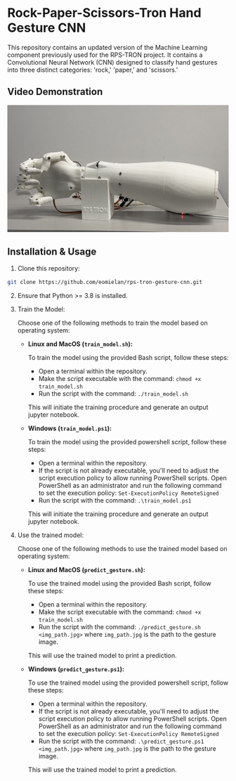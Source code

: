 # Rock-Paper-Scissors-Tron Hand Gesture CNN

This repository contains an updated version of the Machine Learning component previously used for the RPS-TRON project. It contains a Convolutional Neural Network (CNN) designed to classify hand gestures into three distinct categories: 'rock,' 'paper,' and 'scissors.'

## Video Demonstration

[![Video Demonstration](./assets/youtube_thumbnail.jpg)](https://youtu.be/thhxIV0cgXo?si=FxjFKz3m8_ArCqI6 "RPS-TRON Video Demonstration - Click to Watch!")

## Installation & Usage

1. Clone this repository:

```bash
git clone https://github.com/eomielan/rps-tron-gesture-cnn.git
```

2. Ensure that Python >= 3.8 is installed.

3. Train the Model:

   Choose one of the following methods to train the model based on operating system:

   - **Linux and MacOS (`train_model.sh`):**

      To train the model using the provided Bash script, follow these steps:

      - Open a terminal within the repository.
      - Make the script executable with the command: `chmod +x train_model.sh`
      - Run the script with the command: `./train_model.sh`

      This will initiate the training procedure and generate an output jupyter notebook.

   - **Windows (`train_model.ps1`):**

      To train the model using the provided powershell script, follow these steps:

      - Open a terminal within the repository.
      - If the script is not already executable, you'll need to adjust the script execution policy to allow running PowerShell scripts. Open PowerShell as an administrator and run the following command to set the execution policy: `Set-ExecutionPolicy RemoteSigned`
      - Run the script with the command: `.\train_model.ps1`

      This will initiate the training procedure and generate an output jupyter notebook.

4. Use the trained model:

   Choose one of the following methods to use the trained model based on operating system:

   - **Linux and MacOS (`predict_gesture.sh`):**

      To use the trained model using the provided Bash script, follow these steps:

      - Open a terminal within the repository.
      - Make the script executable with the command: `chmod +x train_model.sh`
      - Run the script with the command: `./predict_gesture.sh <img_path.jpg>` where `img_path.jpg` is the path to the gesture image.

      This will use the trained model to print a prediction.

   - **Windows (`predict_gesture.ps1`):**

      To use the trained model using the provided powershell script, follow these steps:

      - Open a terminal within the repository.
      - If the script is not already executable, you'll need to adjust the script execution policy to allow running PowerShell scripts. Open PowerShell as an administrator and run the following command to set the execution policy: `Set-ExecutionPolicy RemoteSigned`
      - Run the script with the command: `.\predict_gesture.ps1 <img_path.jpg>` where `img_path.jpg` is the path to the gesture image.

      This will use the trained model to print a prediction.
